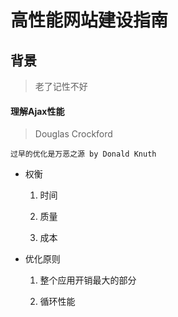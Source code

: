 高性能网站建设指南
==============

## 背景

>    老了记性不好

#### 理解Ajax性能 

>	Douglas Crockford
	
	过早的优化是万恶之源 by Donald Knuth

*	权衡

	1. 时间

	2. 质量

	3. 成本

*	优化原则

	1. 整个应用开销最大的部分

	2. 循环性能
